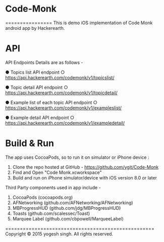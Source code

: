 
# Code-Monk
================
This is demo iOS implementation of Code Monk android app by Hackerearth.


# API 

API Endpoints Details ­are as follows - 

● Topics list API endpoint
    ○ https://api.hackerearth.com/codemonk/v1/topics­list/

● Topic detail API endpoint
    ○ https://api.hackerearth.com/codemonk/v1/topic­detail/

● Example list of each topic API endpoint
    ○ https://api.hackerearth.com/codemonk/v1/examples­list/

● Example detail API endpoint
    ○ https://api.hackerearth.com/codemonk/v1/example­detail/


# Build & Run

The app uses CocoaPods, so to run it on simulator or iPhone device :

1. Clone the repo hosted at GitHub - https://github.com/ygit/Code-Monk
2. Find and Open "Code Monk.xcworkspace"
3. Build and run on iPhone simulator/device with iOS version 8.0 or later


Third Party components used in app include - 

1. CocoaPods        (cocoapods.org)
2. AFNetworking     (github.com/AFNetworking/AFNetworking)
3. MBProgressHUD    (github.com/jdg/MBProgressHUD)
4. Toasts           (github.com/scalessec/Toast)
5. Marquee Label    (github.com/cbpowell/MarqueeLabel)


===================================================
Copyright © 2015 yogesh singh. All rights reserved.
